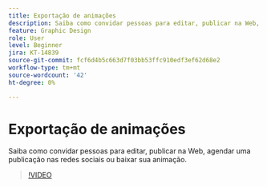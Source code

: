 ```yaml
---
title: Exportação de animações
description: Saiba como convidar pessoas para editar, publicar na Web, agendar uma publicação nas redes sociais ou baixar sua animação
feature: Graphic Design
role: User
level: Beginner
jira: KT-14839
source-git-commit: fcf6d4b5c663d7f03bb53ffc910edf3ef62d68e2
workflow-type: tm+mt
source-wordcount: '42'
ht-degree: 0%

---
```


# Exportação de animações

Saiba como convidar pessoas para editar, publicar na Web, agendar uma publicação nas redes sociais ou baixar sua animação.

>[!VIDEO](https://video.tv.adobe.com/v/3426985?quality=12&learn=on&hidetitle=true)
